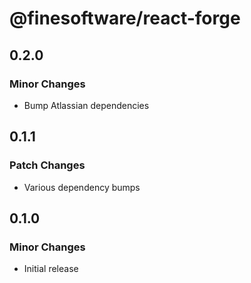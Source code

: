 # @finesoftware/react-forge

## 0.2.0

### Minor Changes

-   Bump Atlassian dependencies

## 0.1.1

### Patch Changes

-   Various dependency bumps

## 0.1.0

### Minor Changes

-   Initial release
